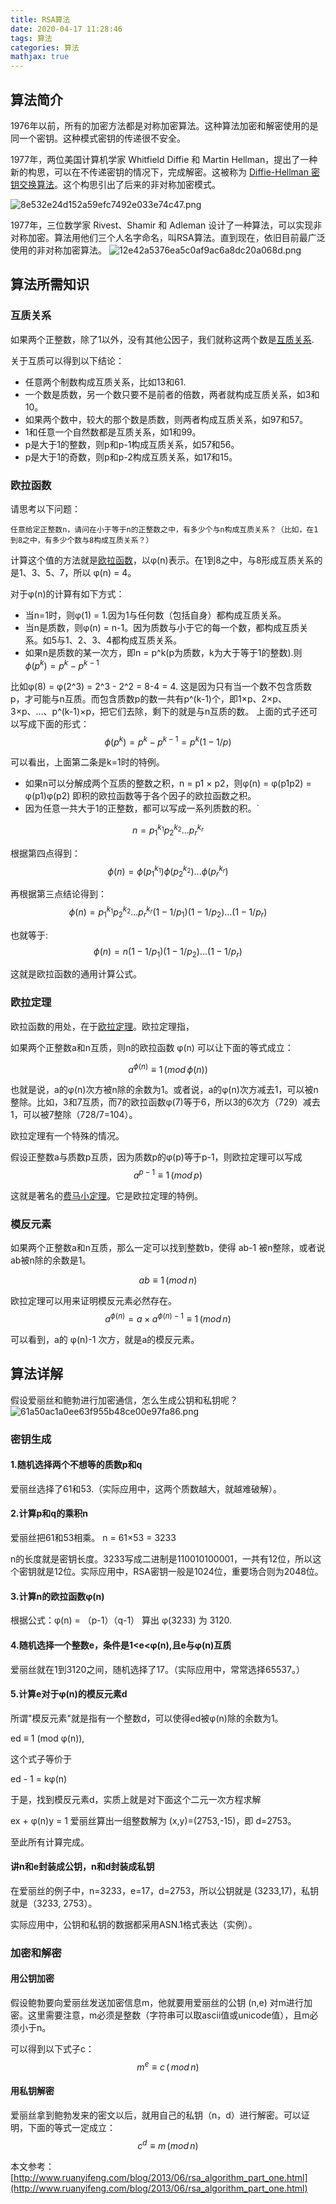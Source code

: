 ```yaml
---
title: RSA算法
date: 2020-04-17 11:28:46
tags: 算法
categories: 算法
mathjax: true
---
```



## 算法简介

1976年以前，所有的加密方法都是对称加密算法。这种算法加密和解密使用的是同一个密钥。这种模式密钥的传递很不安全。

1977年，两位美国计算机学家 Whitfield Diffie 和 Martin Hellman，提出了一种新的构思，可以在不传递密钥的情况下，完成解密。这被称为 [Diffie-Hellman 密钥交换算法](https://en.wikipedia.org/wiki/Diffie%E2%80%93Hellman_key_exchange)。这个构思引出了后来的非对称加密模式。

![8e532e24d152a59efc7492e033e74c47.png](./RSA算法/twoScients.png)

<!--more-->
1977年，三位数学家 Rivest、Shamir 和 Adleman 设计了一种算法，可以实现非对称加密。算法用他们三个人名字命名，叫RSA算法。直到现在，依旧目前最广泛使用的非对称加密算法。
![12e42a5376ea5c0af9ac6a8dc20a068d.png](./RSA算法/threeScients.png)

## 算法所需知识

### 互质关系

如果两个正整数，除了1以外，没有其他公因子，我们就称这两个数是[互质关系](https://zh.wikipedia.org/zh-cn/%E4%BA%92%E8%B3%AA).

关于互质可以得到以下结论：

* 任意两个制数构成互质关系，比如13和61.
* 一个数是质数，另一个数只要不是前者的倍数，两者就构成互质关系，如3和10。
* 如果两个数中，较大的那个数是质数，则两者构成互质关系，如97和57。
* 1和任意一个自然数都是互质关系，如1和99。
* p是大于1的整数，则p和p-1构成互质关系，如57和56。
* p是大于1的奇数，则p和p-2构成互质关系，如17和15。

### 欧拉函数

请思考以下问题：  

    任意给定正整数n，请问在小于等于n的正整数之中，有多少个与n构成互质关系？（比如，在1到8之中，有多少个数与8构成互质关系？）

计算这个值的方法就是[欧拉函数](https://zh.wikipedia.org/wiki/%E6%AC%A7%E6%8B%89%E5%87%BD%E6%95%B0)，以φ(n)表示。在1到8之中，与8形成互质关系的是1、3、5、7，所以 φ(n) = 4。

对于φ(n)的计算有如下方式：

* 当n=1时，则φ(1) = 1.因为1与任何数（包括自身）都构成互质关系。
* 当n是质数，则φ(n) = n-1。因为质数与小于它的每一个数，都构成互质关系。如5与1、2、3、4都构成互质关系。
* 如果n是质数的某一次方，即n = p^k(p为质数，k为大于等于1的整数).则$\phi(p^k) = p^k-p^{k-1}$

比如φ(8) = φ(2^3) = 2^3 - 2^2 = 8-4 = 4.
 这是因为只有当一个数不包含质数p，才可能与n互质。而包含质数p的数一共有p^(k-1)个，即1×p、2×p、3×p、...、p^(k-1)×p，把它们去除，剩下的就是与n互质的数。
 上面的式子还可以写成下面的形式：
$$\phi(p^k) = p^k-p^{k-1} = p^k(1-1/p)$$

可以看出，上面第二条是k=1时的特例。

* 如果n可以分解成两个互质的整数之积，n = p1 × p2，则φ(n) = φ(p1p2) = φ(p1)φ(p2) 即积的欧拉函数等于各个因子的欧拉函数之积。
* 因为任意一共大于1的正整数，都可以写成一系列质数的积。`

$$n = p_1^{k_1}p_2^{k_2}...p_r^{k_r}$$

根据第四点得到：
$$\phi(n) = \phi(p_1^{k_1})\phi(p_2^{k_2})...\phi(p_r^{k_r})$$

再根据第三点结论得到：
$$\phi(n) = p_1^{k_1}p_2^{k_2}...p_r^{k_r}(1-1/{p_1})(1-1/{p_2})...(1-1/{p_r})$$

也就等于:
$$\phi(n) = n(1-1/{p_1})(1-1/{p_2})...(1-1/{p_r})$$

这就是欧拉函数的通用计算公式。

### 欧拉定理

欧拉函数的用处，在于[欧拉定理](https://zh.wikipedia.org/wiki/%E6%AC%A7%E6%8B%89%E5%AE%9A%E7%90%86_(%E6%95%B0%E8%AE%BA))。欧拉定理指，

如果两个正整数a和n互质，则n的欧拉函数 φ(n) 可以让下面的等式成立：

$$a^{\phi(n)} ≡ 1\,(mod\,\phi(n))$$

也就是说，a的φ(n)次方被n除的余数为1。或者说，a的φ(n)次方减去1，可以被n整除。比如，3和7互质，而7的欧拉函数φ(7)等于6，所以3的6次方（729）减去1，可以被7整除（728/7=104）。

欧拉定理有一个特殊的情况。

假设正整数a与质数p互质，因为质数p的φ(p)等于p-1，则欧拉定理可以写成
$$a^{p-1} ≡ 1\,(mod\,p)$$

这就是著名的[费马小定理](https://zh.wikipedia.org/wiki/%E8%B4%B9%E9%A9%AC%E5%B0%8F%E5%AE%9A%E7%90%86)。它是欧拉定理的特例。

### 模反元素

如果两个正整数a和n互质，那么一定可以找到整数b，使得 ab-1 被n整除，或者说ab被n除的余数是1。

$$ab ≡ 1\,(mod\,n)$$

欧拉定理可以用来证明模反元素必然存在。
$$a^{\phi(n)} = a\times a^{\phi(n)-1} ≡ 1\,(mod\,n)$$

可以看到，a的 φ(n)-1 次方，就是a的模反元素。

## 算法详解

假设爱丽丝和鲍勃进行加密通信，怎么生成公钥和私钥呢？
![61a50ac1a0ee63f955b48ce00e97fa86.png](./RSA算法/communicate.png)

### 密钥生成

#### 1.随机选择两个不想等的质数p和q

爱丽丝选择了61和53.（实际应用中，这两个质数越大，就越难破解）。

#### 2.计算p和q的乘积n

爱丽丝把61和53相乘。
n = 61×53 = 3233

n的长度就是密钥长度。3233写成二进制是110010100001，一共有12位，所以这个密钥就是12位。实际应用中，RSA密钥一般是1024位，重要场合则为2048位。

#### 3.计算n的欧拉函数φ(n)

根据公式：φ(n) = （p-1）（q-1）
算出 φ(3233) 为 3120.

#### 4.随机选择一个整数e，条件是1<e<φ(n),且e与φ(n)互质

爱丽丝就在1到3120之间，随机选择了17。（实际应用中，常常选择65537。）

#### 5.计算e对于φ(n)的模反元素d

所谓"模反元素"就是指有一个整数d，可以使得ed被φ(n)除的余数为1。

ed ≡ 1 (mod φ(n)),

这个式子等价于

ed - 1 = kφ(n)

于是，找到模反元素d，实质上就是对下面这个二元一次方程求解

ex + φ(n)y = 1
爱丽丝算出一组整数解为 (x,y)=(2753,-15)，即 d=2753。

至此所有计算完成。

#### 讲n和e封装成公钥，n和d封装成私钥

在爱丽丝的例子中，n=3233，e=17，d=2753，所以公钥就是 (3233,17)，私钥就是（3233, 2753）。

实际应用中，公钥和私钥的数据都采用ASN.1格式表达（实例）。

### 加密和解密

#### 用公钥加密

假设鲍勃要向爱丽丝发送加密信息m，他就要用爱丽丝的公钥 (n,e) 对m进行加密。这里需要注意，m必须是整数（字符串可以取ascii值或unicode值），且m必须小于n。

可以得到以下式子c：
$${m^e} ≡ c \,(\,mod\,n)$$

#### 用私钥解密

爱丽丝拿到鲍勃发来的密文以后，就用自己的私钥（n，d）进行解密。可以证明，下面的等式一定成立：
$$c^d ≡ m\,(mod\,n)$$

本文参考：[http://www.ruanyifeng.com/blog/2013/06/rsa_algorithm_part_one.html](http://www.ruanyifeng.com/blog/2013/06/rsa_algorithm_part_one.html)